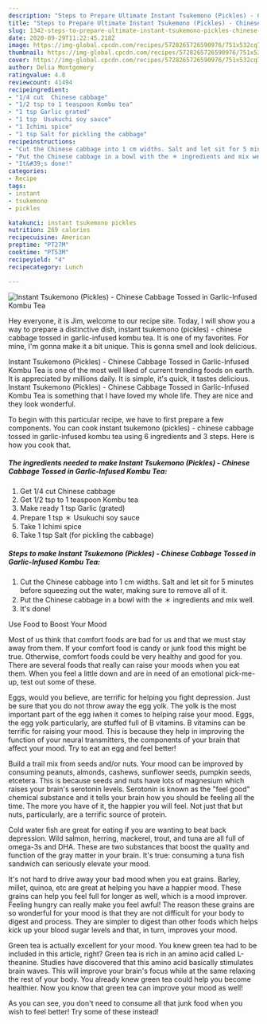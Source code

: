 ```yaml
---
description: "Steps to Prepare Ultimate Instant Tsukemono (Pickles) - Chinese Cabbage Tossed in Garlic-Infused Kombu Tea"
title: "Steps to Prepare Ultimate Instant Tsukemono (Pickles) - Chinese Cabbage Tossed in Garlic-Infused Kombu Tea"
slug: 1342-steps-to-prepare-ultimate-instant-tsukemono-pickles-chinese-cabbage-tossed-in-garlic-infused-kombu-tea
date: 2020-09-29T11:22:45.218Z
image: https://img-global.cpcdn.com/recipes/5728265726590976/751x532cq70/instant-tsukemono-pickles-chinese-cabbage-tossed-in-garlic-infused-kombu-tea-recipe-main-photo.jpg
thumbnail: https://img-global.cpcdn.com/recipes/5728265726590976/751x532cq70/instant-tsukemono-pickles-chinese-cabbage-tossed-in-garlic-infused-kombu-tea-recipe-main-photo.jpg
cover: https://img-global.cpcdn.com/recipes/5728265726590976/751x532cq70/instant-tsukemono-pickles-chinese-cabbage-tossed-in-garlic-infused-kombu-tea-recipe-main-photo.jpg
author: Delia Montgomery
ratingvalue: 4.8
reviewcount: 41494
recipeingredient:
- "1/4 cut  Chinese cabbage"
- "1/2 tsp to 1 teaspoon Kombu tea"
- "1 tsp Garlic grated"
- "1 tsp  Usukuchi soy sauce"
- "1 Ichimi spice"
- "1 tsp Salt for pickling the cabbage"
recipeinstructions:
- "Cut the Chinese cabbage into 1 cm widths. Salt and let sit for 5 minutes before squeezing out the water, making sure to remove all of it."
- "Put the Chinese cabbage in a bowl with the ＊ ingredients and mix well."
- "It&#39;s done!"
categories:
- Recipe
tags:
- instant
- tsukemono
- pickles

katakunci: instant tsukemono pickles 
nutrition: 269 calories
recipecuisine: American
preptime: "PT27M"
cooktime: "PT53M"
recipeyield: "4"
recipecategory: Lunch

---
```



![Instant Tsukemono (Pickles) - Chinese Cabbage Tossed in Garlic-Infused Kombu Tea](https://img-global.cpcdn.com/recipes/5728265726590976/751x532cq70/instant-tsukemono-pickles-chinese-cabbage-tossed-in-garlic-infused-kombu-tea-recipe-main-photo.jpg)

Hey everyone, it is Jim, welcome to our recipe site. Today, I will show you a way to prepare a distinctive dish, instant tsukemono (pickles) - chinese cabbage tossed in garlic-infused kombu tea. It is one of my favorites. For mine, I'm gonna make it a bit unique. This is gonna smell and look delicious.

Instant Tsukemono (Pickles) - Chinese Cabbage Tossed in Garlic-Infused Kombu Tea is one of the most well liked of current trending foods on earth. It is appreciated by millions daily. It is simple, it's quick, it tastes delicious. Instant Tsukemono (Pickles) - Chinese Cabbage Tossed in Garlic-Infused Kombu Tea is something that I have loved my whole life. They are nice and they look wonderful.




To begin with this particular recipe, we have to first prepare a few components. You can cook instant tsukemono (pickles) - chinese cabbage tossed in garlic-infused kombu tea using 6 ingredients and 3 steps. Here is how you cook that.

<!--inarticleads1-->

##### The ingredients needed to make Instant Tsukemono (Pickles) - Chinese Cabbage Tossed in Garlic-Infused Kombu Tea:

1. Get 1/4 cut  Chinese cabbage
1. Get 1/2 tsp to 1 teaspoon Kombu tea
1. Make ready 1 tsp Garlic (grated)
1. Prepare 1 tsp ＊ Usukuchi soy sauce
1. Take 1 Ichimi spice
1. Take 1 tsp Salt (for pickling the cabbage)




<!--inarticleads2-->

##### Steps to make Instant Tsukemono (Pickles) - Chinese Cabbage Tossed in Garlic-Infused Kombu Tea:

1. Cut the Chinese cabbage into 1 cm widths. Salt and let sit for 5 minutes before squeezing out the water, making sure to remove all of it.
1. Put the Chinese cabbage in a bowl with the ＊ ingredients and mix well.
1. It&#39;s done!




Use Food to Boost Your Mood


Most of us think that comfort foods are bad for us and that we must stay away from them. If your comfort food is candy or junk food this might be true. Otherwise, comfort foods could be very healthy and good for you. There are several foods that really can raise your moods when you eat them. When you feel a little down and are in need of an emotional pick-me-up, test out some of these.

Eggs, would you believe, are terrific for helping you fight depression. Just be sure that you do not throw away the egg yolk. The yolk is the most important part of the egg iwhen it comes to helping raise your mood. Eggs, the egg yolk particularly, are stuffed full of B vitamins. B vitamins can be terrific for raising your mood. This is because they help in improving the function of your neural transmitters, the components of your brain that affect your mood. Try to eat an egg and feel better!

Build a trail mix from seeds and/or nuts. Your mood can be improved by consuming peanuts, almonds, cashews, sunflower seeds, pumpkin seeds, etcetera. This is because seeds and nuts have lots of magnesium which raises your brain's serotonin levels. Serotonin is known as the "feel good" chemical substance and it tells your brain how you should be feeling all the time. The more you have of it, the happier you will feel. Not just that but nuts, particularly, are a terrific source of protein.

Cold water fish are great for eating if you are wanting to beat back depression. Wild salmon, herring, mackerel, trout, and tuna are all full of omega-3s and DHA. These are two substances that boost the quality and function of the gray matter in your brain. It's true: consuming a tuna fish sandwich can seriously elevate your mood. 

It's not hard to drive away your bad mood when you eat grains. Barley, millet, quinoa, etc are great at helping you have a happier mood. These grains can help you feel full for longer as well, which is a mood improver. Feeling hungry can really make you feel awful! The reason these grains are so wonderful for your mood is that they are not difficult for your body to digest and process. They are simpler to digest than other foods which helps kick up your blood sugar levels and that, in turn, improves your mood.

Green tea is actually excellent for your mood. You knew green tea had to be included in this article, right? Green tea is rich in an amino acid called L-theanine. Studies have discovered that this amino acid basically stimulates brain waves. This will improve your brain's focus while at the same relaxing the rest of your body. You already knew green tea could help you become healthier. Now you know that green tea can improve your mood as well!

As you can see, you don't need to consume all that junk food when you wish to feel better! Try some of these instead!

